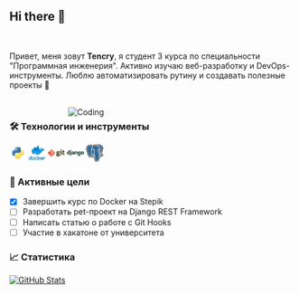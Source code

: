 ## Hi there 👋

<br />

Привет, меня зовут **Tencry**, я студент 3 курса по специальности "Программная инженерия". Активно изучаю веб-разработку и DevOps-инструменты. Люблю автоматизировать рутину и создавать полезные проекты 🚀

<br />

<img align="right" alt="Coding" src="https://media.giphy.com/media/L1R1tvI9svkIWwpVYr/giphy.gif" width="400" />

### 🛠 Технологии и инструменты
<code><img height="30" src="https://raw.githubusercontent.com/github/explore/80688e429a7d4ef2fca1e82350fe8e3517d3494d/topics/python/python.png" title="Python"></code>
<code><img height="30" src="https://raw.githubusercontent.com/github/explore/80688e429a7d4ef2fca1e82350fe8e3517d3494d/topics/docker/docker.png" title="Docker"></code>
<code><img height="30" src="https://raw.githubusercontent.com/github/explore/80688e429a7d4ef2fca1e82350fe8e3517d3494d/topics/git/git.png" title="Git"></code>
<code><img height="30" src="https://raw.githubusercontent.com/github/explore/80688e429a7d4ef2fca1e82350fe8e3517d3494d/topics/django/django.png" title="Django"></code>
<code><img height="30" src="https://raw.githubusercontent.com/github/explore/80688e429a7d4ef2fca1e82350fe8e3517d3494d/topics/postgresql/postgresql.png" title="PostgreSQL"></code>

### 🎯 Активные цели
- [x] Завершить курс по Docker на Stepik
- [ ] Разработать pet-проект на Django REST Framework
- [ ] Написать статью о работе с Git Hooks
- [ ] Участие в хакатоне от университета

### 📈 Статистика
[![GitHub Stats](https://github-readme-stats.vercel.app/api?username=tencryptoys&show_icons=true&theme=radical)](https://github.com/tencryptoys)
